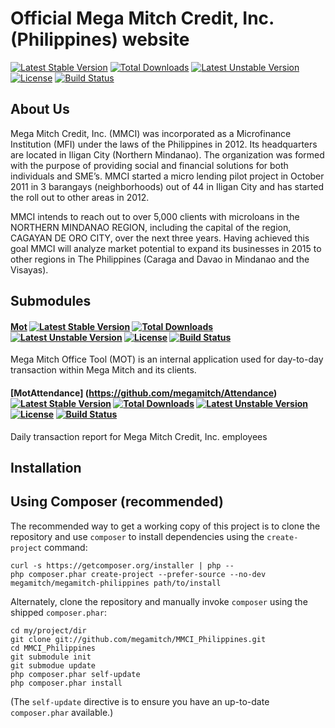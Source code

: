 Official Mega Mitch Credit, Inc. (Philippines) website
================

[![Latest Stable Version](https://poser.pugx.org/megamitch/megamitch-philippines/v/stable.svg)](https://packagist.org/packages/megamitch/megamitch-philippines) [![Total Downloads](https://poser.pugx.org/megamitch/megamitch-philippines/downloads.svg)](https://packagist.org/packages/megamitch/megamitch-philippines) [![Latest Unstable Version](https://poser.pugx.org/megamitch/megamitch-philippines/v/unstable.svg)](https://packagist.org/packages/megamitch/megamitch-philippines) [![License](https://poser.pugx.org/megamitch/megamitch-philippines/license.svg)](https://packagist.org/packages/megamitch/megamitch-philippines) [![Build Status](https://travis-ci.org/megamitch/MMCI_Philippines.svg)](https://travis-ci.org/megamitch/MMCI_Philippines)

About Us
--------

Mega Mitch Credit, Inc. (MMCI) was incorporated as a Microfinance Institution (MFI) under the laws of the Philippines in 2012. Its headquarters are located in Iligan City (Northern Mindanao). The organization was formed with the purpose of providing social and financial solutions for both individuals and SME’s. MMCI started a micro lending pilot project in October 2011 in 3 barangays (neighborhoods) out of 44 in Iligan City and has started the roll out to other areas in 2012.

MMCI intends to reach out to over 5,000 clients with microloans in the NORTHERN MINDANAO REGION, including the capital of the region, CAGAYAN DE ORO CITY, over the next three years. Having achieved this goal MMCI will analyze market potential to expand its businesses in 2015 to other regions in The Philippines (Caraga and Davao in Mindanao and the Visayas).

Submodules
----------

#### [Mot](https://github.com/megamitch/MOT_Application) [![Latest Stable Version](https://poser.pugx.org/megamitch/mot-application/v/stable.svg)](https://packagist.org/packages/megamitch/mot-application) [![Total Downloads](https://poser.pugx.org/megamitch/mot-application/downloads.svg)](https://packagist.org/packages/megamitch/mot-application) [![Latest Unstable Version](https://poser.pugx.org/megamitch/mot-application/v/unstable.svg)](https://packagist.org/packages/megamitch/mot-application) [![License](https://poser.pugx.org/megamitch/mot-application/license.svg)](https://packagist.org/packages/megamitch/mot-application) [![Build Status](https://travis-ci.org/megamitch/MOT_Application.svg)](https://travis-ci.org/megamitch/MOT_Application) 

Mega Mitch Office Tool (MOT) is an internal application used for day-to-day transaction within Mega Mitch and its clients.

#### [MotAttendance] (https://github.com/megamitch/Attendance) [![Latest Stable Version](https://poser.pugx.org/megamitch/mot-attendance/v/stable.svg)](https://packagist.org/packages/megamitch/mot-attendance) [![Total Downloads](https://poser.pugx.org/megamitch/mot-attendance/downloads.svg)](https://packagist.org/packages/megamitch/mot-attendance) [![Latest Unstable Version](https://poser.pugx.org/megamitch/mot-attendance/v/unstable.svg)](https://packagist.org/packages/megamitch/mot-attendance) [![License](https://poser.pugx.org/megamitch/mot-attendance/license.svg)](https://packagist.org/packages/megamitch/mot-attendance) [![Build Status](https://travis-ci.org/megamitch/Attendance.svg)](https://travis-ci.org/megamitch/Attendance)

Daily transaction report for Mega Mitch Credit, Inc. employees


Installation
------------

Using Composer (recommended)
----------------------------
The recommended way to get a working copy of this project is to clone the repository
and use `composer` to install dependencies using the `create-project` command:

    curl -s https://getcomposer.org/installer | php --
    php composer.phar create-project --prefer-source --no-dev megamitch/megamitch-philippines path/to/install

Alternately, clone the repository and manually invoke `composer` using the shipped
`composer.phar`:

    cd my/project/dir
    git clone git://github.com/megamitch/MMCI_Philippines.git
    cd MMCI_Philippines
    git submodule init
    git submodue update
    php composer.phar self-update
    php composer.phar install

(The `self-update` directive is to ensure you have an up-to-date `composer.phar`
available.)